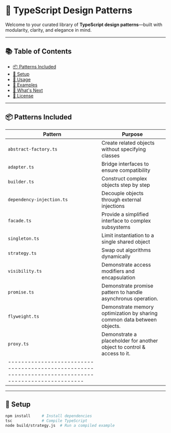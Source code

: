 # 🎨 TypeScript Design Patterns

Welcome to your curated library of **TypeScript design patterns**—built with modularity, clarity, and elegance in mind.

---

## 📚 Table of Contents
- [📦 Patterns Included](#patterns-included)
- [🔧 Setup](#️setup)
- [🚀 Usage](#usage)
- [📸 Examples](#examples)
- [🧭 What's Next](#whats-next)
- [📄 License](#license)

---

## 📦 Patterns Included

| Pattern                   | Purpose                                                                 |
|---------------------------|-------------------------------------------------------------------------|
| `abstract-factory.ts`     | Create related objects without specifying classes                       |
| `adapter.ts`              | Bridge interfaces to ensure compatibility                               |
| `builder.ts`              | Construct complex objects step by step                                  |
| `dependency-injection.ts` | Decouple objects through external injections                            |
| `facade.ts`               | Provide a simplified interface to complex subsystems                    |
| `singleton.ts`            | Limit instantiation to a single shared object                           |
| `strategy.ts`             | Swap out algorithms dynamically                                         |
| `visibility.ts`           | Demonstrate access modifiers and encapsulation                          |
| `promise.ts`              | Demonstrate promise pattern to handle asynchronus operation.            |
| `flyweight.ts`            | Demonstrate memory optimization by sharing common data between objects. |
| `proxy.ts`                | Demonstrate a placeholder for another object to control & access to it. |
|-----------------------------------------------------------------------------------------------------|

---

## 🔧 Setup

```bash
npm install     # Install dependencies
tsc             # Compile TypeScript
node build/strategy.js  # Run a compiled example
